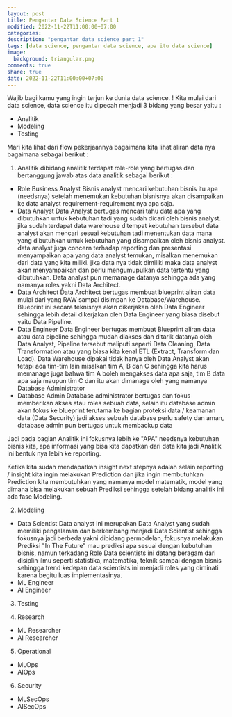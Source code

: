 ```yaml
---
layout: post
title: Pengantar Data Science Part 1
modified: 2022-11-22T11:00:00+07:00
categories:
description: "pengantar data science part 1"
tags: [data science, pengantar data science, apa itu data science]
image:
  background: triangular.png
comments: true
share: true
date: 2022-11-22T11:00:00+07:00
---
```



Wajib bagi kamu yang ingin terjun ke dunia data science. !
Kita mulai dari data science, data science itu dipecah menjadi 3 bidang yang besar yaitu : 

- Analitik
- Modeling
- Testing

Mari kita lihat dari flow pekerjaannya bagaimana kita lihat aliran data nya bagaimana sebagai berikut : 

1. Analitik
dibidang analitik terdapat role-role yang bertugas dan bertanggung jawab atas data analitik sebagai berikut :
- Role Business Analyst
Bisnis analyst mencari kebutuhan bisnis itu apa (needsnya) setelah menemukan kebutuhan bisnisnya akan disampaikan ke data analyst requirement-requirement nya apa saja.
- Data Analyst 
Data Analyst bertugas mencari tahu data apa yang dibutuhkan untuk kebutuhan tadi yang sudah dicari oleh bisnis analyst. jika sudah terdapat data warehouse ditempat kebutuhan tersebut data analyst akan mencari sesuai kebutuhan tadi menentukan data mana yang dibutuhkan untuk kebutuhan yang disampaikan oleh bisnis analyst. data analyst juga concern terhadap reporting dan presentasi menyampaikan apa yang data analyst temukan, misalkan menemukan dari data yang kita miliki. jika data nya tidak dimiliki maka data analyst akan menyampaikan dan perlu mengumupulkan data tertentu yang dibutuhkan. Data analyst pun memanage datanya sehingga ada yang namanya roles yakni Data Architect.
- Data Architect
Data Architect bertugas membuat blueprint aliran data mulai dari yang RAW sampai disimpan ke Database/Warehouse. Blueprint ini secara teknisnya akan dikerjakan oleh Data Engineer sehingga lebih detail dikerjakan oleh Data Engineer yang biasa disebut yaitu Data Pipeline.
- Data Engineer 
Data Engineer bertugas membuat Blueprint aliran data atau data pipeline sehingga mudah diakses dan ditarik datanya oleh Data Analyst, Pipeline tersebut meliputi seperti Data Cleaning, Data Transformation atau yang biasa kita kenal ETL (Extract, Transform dan Load). Data Warehouse dipakai tidak hanya oleh Data Analyst akan tetapi ada tim-tim lain misalkan tim A, B dan C sehingga kita harus memanage juga bahwa tim A boleh mengakses data apa saja, tim B data apa saja maupun tim C dan itu akan dimanage oleh yang namanya Database Administrator
- Database Admin 
Database administrator bertugas dan fokus memberikan akses atau roles sebuah data, selain itu database admin akan fokus ke blueprint terutama ke bagian proteksi data / keamanan data (Data Security) jadi akses sebuah database perlu safety dan aman, database admin pun bertugas untuk membackup data 

Jadi pada bagian Analitik ini fokusnya lebih ke "APA" needsnya kebutuhan bisnis kita, apa informasi yang bisa kita dapatkan dari data kita jadi Analitik ini bentuk nya lebih ke reporting.

Ketika kita sudah mendapatkan insight next stepnya adalah selain reporting / insight kita ingin melakukan Prediction dan jika ingin membutuhkan Prediction kita membutuhkan yang namanya model matematik, model yang dimana bisa melakukan sebuah Prediksi sehingga setelah bidang analitik ini ada fase Modeling.

2. Modeling 
- Data Scientist 
Data analyst ini merupakan Data Analyst yang sudah memiliki pengalaman dan berkembang menjadi Data Scientist sehingga fokusnya jadi berbeda yakni dibidang permodelan, fokusnya melakukan Prediksi "In The Future" mau prediksi apa sesuai dengan kebutuhan bisnis, namun terkadang Role Data scientists ini datang beragam dari disiplin ilmu seperti statistika, matematika, teknik sampai dengan bisnis sehingga trend kedepan data scientists ini menjadi roles yang diminati karena begitu luas implementasinya.
- ML Engineer
- AI Engineer

3. Testing

4. Research
- ML Researcher 
- AI Researcher

5. Operational
- MLOps
- AIOps

6. Security 
- MLSecOps
- AISecOps